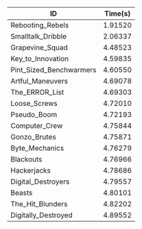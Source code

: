 |ID|Time(s)|
|-|-|
|Rebooting_Rebels|1.91520|
|Smalltalk_Dribble|2.06337|
|Grapevine_Squad|4.48523|
|Key_to_Innovation|4.59835|
|Pint_Sized_Benchwarmers|4.60550|
|Artful_Maneuvers|4.69078|
|The_ERROR_List|4.69303|
|Loose_Screws|4.72010|
|Pseudo_Boom|4.72193|
|Computer_Crew|4.75844|
|Gonzo_Brutes|4.75871|
|Byte_Mechanics|4.76279|
|Blackouts|4.76966|
|Hackerjacks|4.78686|
|Digital_Destroyers|4.79557|
|Beasts|4.80101|
|The_Hit_Blunders|4.82202|
|Digitally_Destroyed|4.89552|
